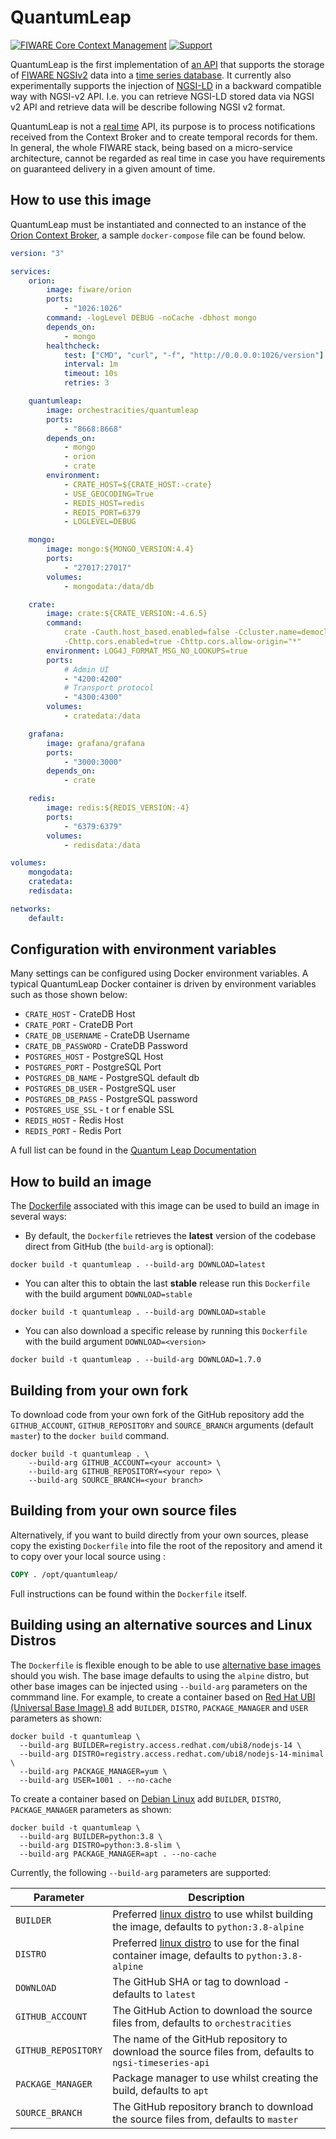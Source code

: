 # QuantumLeap

[![FIWARE Core Context Management](https://nexus.lab.fiware.org/static/badges/chapters/core.svg)](https://www.fiware.org/developers/catalogue/)
[![Support](https://img.shields.io/badge/support-ask-yellowgreen.svg)](https://ask.fiware.org/questions/)

QuantumLeap is the first implementation of
[an API](https://app.swaggerhub.com/apis/smartsdk/ngsi-tsdb) that supports the
storage of
[FIWARE NGSIv2](https://fiware.github.io/specifications/ngsiv2/stable/) data
into a
[time series database](https://en.wikipedia.org/wiki/Time_series_database). It
currently also experimentally supports the injection of
[NGSI-LD](https://www.etsi.org/deliver/etsi_gs/CIM/001_099/009/01.01.01_60/gs_CIM009v010101p.pdf)
in a backward compatible way with NGSI-v2 API. I.e. you can retrieve NGSI-LD
stored data via NGSI v2 API and retrieve data will be describe following NGSI v2
format.

QuantumLeap is not a
[real time](https://en.wikipedia.org/wiki/Real-time_computing) API, its purpose
is to process notifications received from the Context Broker and to create
temporal records for them. In general, the whole FIWARE stack, being based on a
micro-service architecture, cannot be regarded as real time in case you have
requirements on guaranteed delivery in a given amount of time.

## How to use this image

QuantumLeap must be instantiated and connected to an instance of the
[Orion Context Broker](https://fiware-orion.readthedocs.io/en/latest/), a sample
`docker-compose` file can be found below.

```yaml
version: "3"

services:
    orion:
        image: fiware/orion
        ports:
            - "1026:1026"
        command: -logLevel DEBUG -noCache -dbhost mongo
        depends_on:
            - mongo
        healthcheck:
            test: ["CMD", "curl", "-f", "http://0.0.0.0:1026/version"]
            interval: 1m
            timeout: 10s
            retries: 3

    quantumleap:
        image: orchestracities/quantumleap
        ports:
            - "8668:8668"
        depends_on:
            - mongo
            - orion
            - crate
        environment:
            - CRATE_HOST=${CRATE_HOST:-crate}
            - USE_GEOCODING=True
            - REDIS_HOST=redis
            - REDIS_PORT=6379
            - LOGLEVEL=DEBUG

    mongo:
        image: mongo:${MONGO_VERSION:4.4}
        ports:
            - "27017:27017"
        volumes:
            - mongodata:/data/db

    crate:
        image: crate:${CRATE_VERSION:-4.6.5}
        command:
            crate -Cauth.host_based.enabled=false -Ccluster.name=democluster
            -Chttp.cors.enabled=true -Chttp.cors.allow-origin="*"
        environment: LOG4J_FORMAT_MSG_NO_LOOKUPS=true
        ports:
            # Admin UI
            - "4200:4200"
            # Transport protocol
            - "4300:4300"
        volumes:
            - cratedata:/data

    grafana:
        image: grafana/grafana
        ports:
            - "3000:3000"
        depends_on:
            - crate

    redis:
        image: redis:${REDIS_VERSION:-4}
        ports:
            - "6379:6379"
        volumes:
            - redisdata:/data

volumes:
    mongodata:
    cratedata:
    redisdata:

networks:
    default:
```

## Configuration with environment variables

Many settings can be configured using Docker environment variables. A typical
QuantumLeap Docker container is driven by environment variables such as those
shown below:

- `CRATE_HOST` - CrateDB Host
- `CRATE_PORT` - CrateDB Port
- `CRATE_DB_USERNAME` - CrateDB Username
- `CRATE_DB_PASSWORD` - CrateDB Password
- `POSTGRES_HOST` - PostgreSQL Host
- `POSTGRES_PORT` - PostgreSQL Port
- `POSTGRES_DB_NAME` - PostgreSQL default db
- `POSTGRES_DB_USER` - PostgreSQL user
- `POSTGRES_DB_PASS` - PostgreSQL password
- `POSTGRES_USE_SSL` - t or f enable SSL
- `REDIS_HOST` - Redis Host
- `REDIS_PORT` - Redis Port

A full list can be found in the
[Quantum Leap Documentation](https://quantumleap.readthedocs.io/en/latest/admin/configuration/#environment-variables)

## How to build an image

The
[Dockerfile](https://github.com/orchestracities/ngsi-timeseries-api/blob/master/docker/Dockerfile)
associated with this image can be used to build an image in several ways:

- By default, the `Dockerfile` retrieves the **latest** version of the
    codebase direct from GitHub (the `build-arg` is optional):

```console
docker build -t quantumleap . --build-arg DOWNLOAD=latest
```

- You can alter this to obtain the last **stable** release run this
    `Dockerfile` with the build argument `DOWNLOAD=stable`

```console
docker build -t quantumleap . --build-arg DOWNLOAD=stable
```

- You can also download a specific release by running this `Dockerfile` with
    the build argument `DOWNLOAD=<version>`

```console
docker build -t quantumleap . --build-arg DOWNLOAD=1.7.0
```

## Building from your own fork

To download code from your own fork of the GitHub repository add the
`GITHUB_ACCOUNT`, `GITHUB_REPOSITORY` and `SOURCE_BRANCH` arguments (default
`master`) to the `docker build` command.

```console
docker build -t quantumleap . \
    --build-arg GITHUB_ACCOUNT=<your account> \
    --build-arg GITHUB_REPOSITORY=<your repo> \
    --build-arg SOURCE_BRANCH=<your branch>
```

## Building from your own source files

Alternatively, if you want to build directly from your own sources, please copy
the existing `Dockerfile` into file the root of the repository and amend it to
copy over your local source using :

```Dockerfile
COPY . /opt/quantumleap/
```

Full instructions can be found within the `Dockerfile` itself.

## Building using an alternative sources and Linux Distros

The `Dockerfile` is flexible enough to be able to use
[alternative base images](https://kuberty.io/blog/best-os-for-docker/) should
you wish. The base image defaults to using the `alpine` distro, but other base
images can be injected using `--build-arg` parameters on the commmand line. For
example, to create a container based on
[Red Hat UBI (Universal Base Image) 8](https://developers.redhat.com/articles/2021/11/08/optimize-nodejs-images-ubi-8-nodejs-minimal-image)
add `BUILDER`, `DISTRO`, `PACKAGE_MANAGER` and `USER` parameters as shown:

```console
docker build -t quantumleap \
  --build-arg BUILDER=registry.access.redhat.com/ubi8/nodejs-14 \
  --build-arg DISTRO=registry.access.redhat.com/ubi8/nodejs-14-minimal \
  --build-arg PACKAGE_MANAGER=yum \
  --build-arg USER=1001 . --no-cache
```

To create a container based on [Debian Linux](https://alpinelinux.org/about/)
add `BUILDER`, `DISTRO`, `PACKAGE_MANAGER` parameters as shown:

```console
docker build -t quantumleap \
  --build-arg BUILDER=python:3.8 \
  --build-arg DISTRO=python:3.8-slim \
  --build-arg PACKAGE_MANAGER=apt . --no-cache
```

Currently, the following `--build-arg` parameters are supported:

| Parameter           | Description                                                                                                                                 |
| ------------------- | ------------------------------------------------------------------------------------------------------------------------------------------- |
| `BUILDER`           | Preferred [linux distro](https://kuberty.io/blog/best-os-for-docker/) to use whilst building the image, defaults to `python:3.8-alpine`     |
| `DISTRO`            | Preferred [linux distro](https://kuberty.io/blog/best-os-for-docker/) to use for the final container image, defaults to `python:3.8-alpine` |
| `DOWNLOAD`          | The GitHub SHA or tag to download - defaults to `latest`                                                                                    |
| `GITHUB_ACCOUNT`    | The GitHub Action to download the source files from, defaults to `orchestracities`                                                          |
| `GITHUB_REPOSITORY` | The name of the GitHub repository to download the source files from, defaults to `ngsi-timeseries-api`                                      |
| `PACKAGE_MANAGER`   | Package manager to use whilst creating the build, defaults to `apt`                                                                         |
| `SOURCE_BRANCH`     | The GitHub repository branch to download the source files from, defaults to `master`                                                        |
